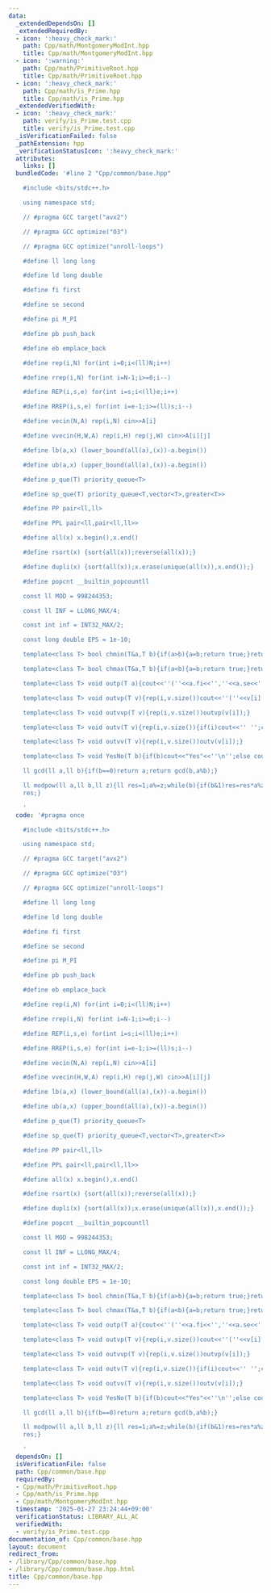 ```yaml
---
data:
  _extendedDependsOn: []
  _extendedRequiredBy:
  - icon: ':heavy_check_mark:'
    path: Cpp/math/MontgomeryModInt.hpp
    title: Cpp/math/MontgomeryModInt.hpp
  - icon: ':warning:'
    path: Cpp/math/PrimitiveRoot.hpp
    title: Cpp/math/PrimitiveRoot.hpp
  - icon: ':heavy_check_mark:'
    path: Cpp/math/is_Prime.hpp
    title: Cpp/math/is_Prime.hpp
  _extendedVerifiedWith:
  - icon: ':heavy_check_mark:'
    path: verify/is_Prime.test.cpp
    title: verify/is_Prime.test.cpp
  _isVerificationFailed: false
  _pathExtension: hpp
  _verificationStatusIcon: ':heavy_check_mark:'
  attributes:
    links: []
  bundledCode: '#line 2 "Cpp/common/base.hpp"

    #include <bits/stdc++.h>

    using namespace std;

    // #pragma GCC target("avx2")

    // #pragma GCC optimize("O3")

    // #pragma GCC optimize("unroll-loops")

    #define ll long long

    #define ld long double

    #define fi first

    #define se second

    #define pi M_PI

    #define pb push_back

    #define eb emplace_back

    #define rep(i,N) for(int i=0;i<(ll)N;i++)

    #define rrep(i,N) for(int i=N-1;i>=0;i--)

    #define REP(i,s,e) for(int i=s;i<(ll)e;i++)

    #define RREP(i,s,e) for(int i=e-1;i>=(ll)s;i--)

    #define vecin(N,A) rep(i,N) cin>>A[i]

    #define vvecin(H,W,A) rep(i,H) rep(j,W) cin>>A[i][j]

    #define lb(a,x) (lower_bound(all(a),(x))-a.begin())

    #define ub(a,x) (upper_bound(all(a),(x))-a.begin())

    #define p_que(T) priority_queue<T>

    #define sp_que(T) priority_queue<T,vector<T>,greater<T>>

    #define PP pair<ll,ll>

    #define PPL pair<ll,pair<ll,ll>>

    #define all(x) x.begin(),x.end()

    #define rsort(x) {sort(all(x));reverse(all(x));}

    #define dupli(x) {sort(all(x));x.erase(unique(all(x)),x.end());}

    #define popcnt __builtin_popcountll

    const ll MOD = 998244353;

    const ll INF = LLONG_MAX/4;

    const int inf = INT32_MAX/2;

    const long double EPS = 1e-10;

    template<class T> bool chmin(T&a,T b){if(a>b){a=b;return true;}return false;}

    template<class T> bool chmax(T&a,T b){if(a<b){a=b;return true;}return false;}

    template<class T> void outp(T a){cout<<''(''<<a.fi<<'',''<<a.se<<'')''<<''\n'';}

    template<class T> void outvp(T v){rep(i,v.size())cout<<''(''<<v[i].fi<<'',''<<v[i].se<<'')'';cout<<''\n'';}

    template<class T> void outvvp(T v){rep(i,v.size())outvp(v[i]);}

    template<class T> void outv(T v){rep(i,v.size()){if(i)cout<<'' '';cout<<v[i];}cout<<''\n'';}

    template<class T> void outvv(T v){rep(i,v.size())outv(v[i]);}

    template<class T> void YesNo(T b){if(b)cout<<"Yes"<<''\n'';else cout<<"No"<<''\n'';}

    ll gcd(ll a,ll b){if(b==0)return a;return gcd(b,a%b);}

    ll modpow(ll a,ll b,ll z){ll res=1;a%=z;while(b){if(b&1)res=res*a%z;a=a*a%z;b>>=1;}return
    res;}

    '
  code: '#pragma once

    #include <bits/stdc++.h>

    using namespace std;

    // #pragma GCC target("avx2")

    // #pragma GCC optimize("O3")

    // #pragma GCC optimize("unroll-loops")

    #define ll long long

    #define ld long double

    #define fi first

    #define se second

    #define pi M_PI

    #define pb push_back

    #define eb emplace_back

    #define rep(i,N) for(int i=0;i<(ll)N;i++)

    #define rrep(i,N) for(int i=N-1;i>=0;i--)

    #define REP(i,s,e) for(int i=s;i<(ll)e;i++)

    #define RREP(i,s,e) for(int i=e-1;i>=(ll)s;i--)

    #define vecin(N,A) rep(i,N) cin>>A[i]

    #define vvecin(H,W,A) rep(i,H) rep(j,W) cin>>A[i][j]

    #define lb(a,x) (lower_bound(all(a),(x))-a.begin())

    #define ub(a,x) (upper_bound(all(a),(x))-a.begin())

    #define p_que(T) priority_queue<T>

    #define sp_que(T) priority_queue<T,vector<T>,greater<T>>

    #define PP pair<ll,ll>

    #define PPL pair<ll,pair<ll,ll>>

    #define all(x) x.begin(),x.end()

    #define rsort(x) {sort(all(x));reverse(all(x));}

    #define dupli(x) {sort(all(x));x.erase(unique(all(x)),x.end());}

    #define popcnt __builtin_popcountll

    const ll MOD = 998244353;

    const ll INF = LLONG_MAX/4;

    const int inf = INT32_MAX/2;

    const long double EPS = 1e-10;

    template<class T> bool chmin(T&a,T b){if(a>b){a=b;return true;}return false;}

    template<class T> bool chmax(T&a,T b){if(a<b){a=b;return true;}return false;}

    template<class T> void outp(T a){cout<<''(''<<a.fi<<'',''<<a.se<<'')''<<''\n'';}

    template<class T> void outvp(T v){rep(i,v.size())cout<<''(''<<v[i].fi<<'',''<<v[i].se<<'')'';cout<<''\n'';}

    template<class T> void outvvp(T v){rep(i,v.size())outvp(v[i]);}

    template<class T> void outv(T v){rep(i,v.size()){if(i)cout<<'' '';cout<<v[i];}cout<<''\n'';}

    template<class T> void outvv(T v){rep(i,v.size())outv(v[i]);}

    template<class T> void YesNo(T b){if(b)cout<<"Yes"<<''\n'';else cout<<"No"<<''\n'';}

    ll gcd(ll a,ll b){if(b==0)return a;return gcd(b,a%b);}

    ll modpow(ll a,ll b,ll z){ll res=1;a%=z;while(b){if(b&1)res=res*a%z;a=a*a%z;b>>=1;}return
    res;}

    '
  dependsOn: []
  isVerificationFile: false
  path: Cpp/common/base.hpp
  requiredBy:
  - Cpp/math/PrimitiveRoot.hpp
  - Cpp/math/is_Prime.hpp
  - Cpp/math/MontgomeryModInt.hpp
  timestamp: '2025-01-27 23:24:44+09:00'
  verificationStatus: LIBRARY_ALL_AC
  verifiedWith:
  - verify/is_Prime.test.cpp
documentation_of: Cpp/common/base.hpp
layout: document
redirect_from:
- /library/Cpp/common/base.hpp
- /library/Cpp/common/base.hpp.html
title: Cpp/common/base.hpp
---
```

